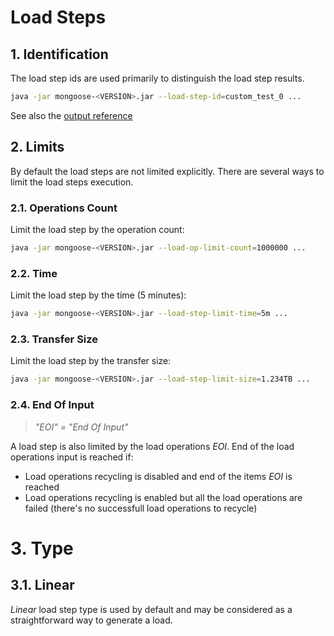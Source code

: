 # Load Steps

## 1. Identification

The load step ids are used primarily to distinguish the load step results.
```bash
java -jar mongoose-<VERSION>.jar --load-step-id=custom_test_0 ...
```

See also the [output reference](../../output#111-load-step-id)

## 2. Limits

By default the load steps are not limited explicitly. There are several ways to limit the load steps execution.

### 2.1. Operations Count

Limit the load step by the operation count:
```bash
java -jar mongoose-<VERSION>.jar --load-op-limit-count=1000000 ...
```

### 2.2. Time

Limit the load step by the time (5 minutes):
```bash
java -jar mongoose-<VERSION>.jar --load-step-limit-time=5m ...
```

### 2.3. Transfer Size

Limit the load step by the transfer size:
```bash
java -jar mongoose-<VERSION>.jar --load-step-limit-size=1.234TB ...
```

### 2.4. End Of Input

> *"EOI" = "End Of Input"*

A load step is also limited by the load operations *EOI*. End of the load operations input is reached if:
* Load operations recycling is disabled and end of the items *EOI* is reached
* Load operations recycling is enabled but all the load operations are failed (there's no successfull load operations to
  recycle)

# 3. Type

## 3.1. Linear

*Linear* load step type is used by default and may be considered as a straightforward way to generate a load.
